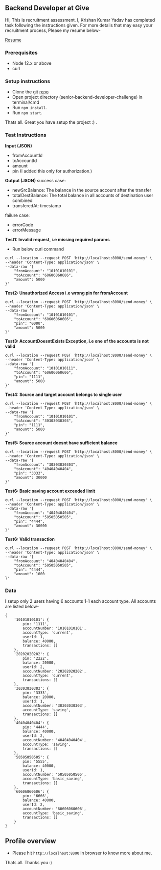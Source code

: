 ## Backend Developer at Give
Hi, This is recruitment assessment. I, Krishan Kumar Yadav has completed task following the instructions given. For more details that may easy your recruitment process, Please my resume below-

[Resume](https://drive.google.com/file/d/1yK2qFoSX6qm5-OUuDmhahulClIuOhPGA/view?usp=sharing)

### Prerequisites
- Node 12.x or above
- curl


### Setup instructions
- Clone the git [repo](https://github.com/Krrish92/senior-backend-developer-challenge)
- Open project directory (senior-backend-developer-challenge) in terminal/cmd
- Run ```npm install```.
- Run ```npm start```.

Thats all. Great you have setup the project :) .

### Test Instructions

**Input (JSON)**
* fromAccountId
* toAccountId
* amount
* pin (I added this only for authorization.)

**Output (JSON)**
success case:
* newSrcBalance: The balance in the source account after the transfer
* totalDestBalance: The total balance in all accounts of destination user combined
* transferedAt: timestamp

failure case:
* errorCode
* errorMessage

**Test1: Invalid request, i.e missing required params**
* Run below curl command
```
curl --location --request POST 'http://localhost:8000/send-money' \
--header 'Content-Type: application/json' \
--data-raw '{
    "fromAccount": "10101010101",
    "toAccount": "60606060606",
    "amount": 5000
}'
```

**Test2: Unauthorized Access i.e wrong pin for fromAccount**
```
curl --location --request POST 'http://localhost:8000/send-money' \
--header 'Content-Type: application/json' \
--data-raw '{
    "fromAccount": "10101010101",
    "toAccount": "60606060606",
    "pin": "0000",
    "amount": 5000
}'
```

**Test3: AccountDoesntExists Exception, i.e one of the accounts is not valid**
```
curl --location --request POST 'http://localhost:8000/send-money' \
--header 'Content-Type: application/json' \
--data-raw '{
    "fromAccount": "10101010111",
    "toAccount": "60606060606",
    "pin": "1111",
    "amount": 5000
}'
```

**Test4: Source and target account belongs to single user**
```
curl --location --request POST 'http://localhost:8000/send-money' \
--header 'Content-Type: application/json' \
--data-raw '{
    "fromAccount": "10101010101",
    "toAccount": "30303030303",
    "pin": "1111",
    "amount": 5000
}'
```

**Test5: Source account doesnt have sufficient balance**
```
curl --location --request POST 'http://localhost:8000/send-money' \
--header 'Content-Type: application/json' \
--data-raw '{
    "fromAccount": "30303030303",
    "toAccount": "40404040404",
    "pin": "3333",
    "amount": 30000
}'
```

**Test6: Basic saving account exceeded limit**
```
curl --location --request POST 'http://localhost:8000/send-money' \
--header 'Content-Type: application/json' \
--data-raw '{
    "fromAccount": "40404040404",
    "toAccount": "50505050505",
    "pin": "4444",
    "amount": 30000
}'
```

**Test6: Valid transaction**
```
curl --location --request POST 'http://localhost:8000/send-money' \
--header 'Content-Type: application/json' \
--data-raw '{
    "fromAccount": "40404040404",
    "toAccount": "50505050505",
    "pin": "4444",
    "amount": 1000
}'
```

### Data
I setup only 2 users having 6 accounts 1-1 each account type. All accounts are listed below-
```
{
    '10101010101': {
        pin: '1111',
        accountNumber: '10101010101',
        accountType: 'current',
        userId: 1,
        balance: 40000,
        transactions: []
    },
    '20202020202': {
        pin: '2222',
        balance: 20000,
        userId: 2,
        accountNumber: '20202020202',
        accountType: 'current',
        transactions: []
    },
    '30303030303': {
        pin: '3333',
        balance: 20000,
        userId: 1,
        accountNumber: '30303030303',
        accountType: 'saving',
        transactions: []
    },
    '40404040404': {
        pin: '4444',
        balance: 40000,
        userId: 2,
        accountNumber: '40404040404',
        accountType: 'saving',
        transactions: []
    },
    '50505050505': {
        pin: '5555',
        balance: 40000,
        userId: 1,
        accountNumber: '50505050505',
        accountType: 'basic_saving',
        transactions: []
    },
    '60606060606': {
        pin: '6666',
        balance: 40000,
        userId: 2,
        accountNumber: '60606060606',
        accountType: 'basic_saving',
        transactions: []
    }
}
```

## Profile overview
- Please hit ```http://localhost:8000``` in browser to know more about me.

Thats all. Thanks you :)
